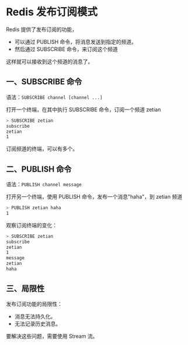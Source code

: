 # Redis 发布订阅模式

Redis 提供了发布订阅的功能，

- 可以通过 PUBLISH 命令，将消息发送到指定的频道。
- 然后通过 SUBSCRIBE 命令，来订阅这个频道

这样就可以接收到这个频道的消息了。

## 一、SUBSCRIBE 命令

语法：`SUBSCRIBE channel [channel ...]`

打开一个终端，在其中执行 SUBSCRIBE 命令，订阅一个频道 zetian

```bash
> SUBSCRIBE zetian
subscribe
zetian
1
```

订阅频道的终端，可以有多个。

## 二、PUBLISH 命令

语法：`PUBLISH channel message`

打开另一个终端，使用 PUBLISH 命令，发布一个消息"haha"，到 zetian 频道

```bash
> PUBLISH zetian haha
1
```

观察订阅终端的变化：

```bash
> SUBSCRIBE zetian
subscribe
zetian
1
message
zetian
haha
```

## 三、局限性

发布订阅功能的局限性：

- 消息无法持久化。
- 无法记录历史消息。

要解决这些问题，需要使用 Stream 流。
